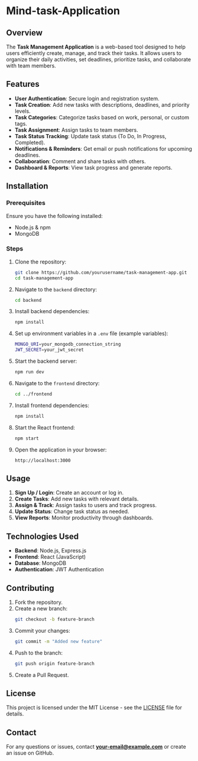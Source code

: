 # Mind-task-Application

## Overview
The **Task Management Application** is a web-based tool designed to help users efficiently create, manage, and track their tasks. It allows users to organize their daily activities, set deadlines, prioritize tasks, and collaborate with team members.

## Features
- **User Authentication**: Secure login and registration system.
- **Task Creation**: Add new tasks with descriptions, deadlines, and priority levels.
- **Task Categories**: Categorize tasks based on work, personal, or custom tags.
- **Task Assignment**: Assign tasks to team members.
- **Task Status Tracking**: Update task status (To Do, In Progress, Completed).
- **Notifications & Reminders**: Get email or push notifications for upcoming deadlines.
- **Collaboration**: Comment and share tasks with others.
- **Dashboard & Reports**: View task progress and generate reports.

## Installation
### Prerequisites
Ensure you have the following installed:
- Node.js & npm
- MongoDB

### Steps
1. Clone the repository:
   ```sh
   git clone https://github.com/yourusername/task-management-app.git
   cd task-management-app
   ```
2. Navigate to the `backend` directory:
   ```sh
   cd backend
   ```
3. Install backend dependencies:
   ```sh
   npm install
   ```
4. Set up environment variables in a `.env` file (example variables):
   ```sh
   MONGO_URI=your_mongodb_connection_string
   JWT_SECRET=your_jwt_secret
   ```
5. Start the backend server:
   ```sh
   npm run dev
   ```
6. Navigate to the `frontend` directory:
   ```sh
   cd ../frontend
   ```
7. Install frontend dependencies:
   ```sh
   npm install
   ```
8. Start the React frontend:
   ```sh
   npm start
   ```
9. Open the application in your browser:
   ```
   http://localhost:3000
   ```

## Usage
1. **Sign Up / Login**: Create an account or log in.
2. **Create Tasks**: Add new tasks with relevant details.
3. **Assign & Track**: Assign tasks to users and track progress.
4. **Update Status**: Change task status as needed.
5. **View Reports**: Monitor productivity through dashboards.

## Technologies Used
- **Backend**: Node.js, Express.js
- **Frontend**: React (JavaScript)
- **Database**: MongoDB
- **Authentication**: JWT Authentication

## Contributing
1. Fork the repository.
2. Create a new branch:
   ```sh
   git checkout -b feature-branch
   ```
3. Commit your changes:
   ```sh
   git commit -m "Added new feature"
   ```
4. Push to the branch:
   ```sh
   git push origin feature-branch
   ```
5. Create a Pull Request.

## License
This project is licensed under the MIT License - see the [LICENSE](LICENSE) file for details.

## Contact
For any questions or issues, contact **your-email@example.com** or create an issue on GitHub.



